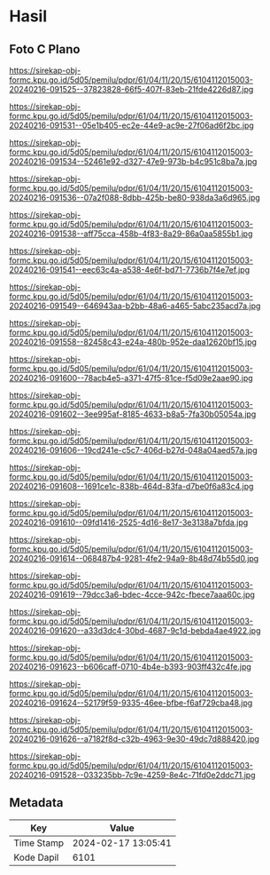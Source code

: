 # Hasil

## Foto C Plano

https://sirekap-obj-formc.kpu.go.id/5d05/pemilu/pdpr/61/04/11/20/15/6104112015003-20240216-091525--37823828-66f5-407f-83eb-21fde4226d87.jpg

https://sirekap-obj-formc.kpu.go.id/5d05/pemilu/pdpr/61/04/11/20/15/6104112015003-20240216-091531--05e1b405-ec2e-44e9-ac9e-27f06ad6f2bc.jpg

https://sirekap-obj-formc.kpu.go.id/5d05/pemilu/pdpr/61/04/11/20/15/6104112015003-20240216-091534--52461e92-d327-47e9-973b-b4c951c8ba7a.jpg

https://sirekap-obj-formc.kpu.go.id/5d05/pemilu/pdpr/61/04/11/20/15/6104112015003-20240216-091536--07a2f088-8dbb-425b-be80-938da3a6d965.jpg

https://sirekap-obj-formc.kpu.go.id/5d05/pemilu/pdpr/61/04/11/20/15/6104112015003-20240216-091538--aff75cca-458b-4f83-8a29-86a0aa5855b1.jpg

https://sirekap-obj-formc.kpu.go.id/5d05/pemilu/pdpr/61/04/11/20/15/6104112015003-20240216-091541--eec63c4a-a538-4e6f-bd71-7736b7f4e7ef.jpg

https://sirekap-obj-formc.kpu.go.id/5d05/pemilu/pdpr/61/04/11/20/15/6104112015003-20240216-091549--646943aa-b2bb-48a6-a465-5abc235acd7a.jpg

https://sirekap-obj-formc.kpu.go.id/5d05/pemilu/pdpr/61/04/11/20/15/6104112015003-20240216-091558--82458c43-e24a-480b-952e-daa12620bf15.jpg

https://sirekap-obj-formc.kpu.go.id/5d05/pemilu/pdpr/61/04/11/20/15/6104112015003-20240216-091600--78acb4e5-a371-47f5-81ce-f5d09e2aae90.jpg

https://sirekap-obj-formc.kpu.go.id/5d05/pemilu/pdpr/61/04/11/20/15/6104112015003-20240216-091602--3ee995af-8185-4633-b8a5-7fa30b05054a.jpg

https://sirekap-obj-formc.kpu.go.id/5d05/pemilu/pdpr/61/04/11/20/15/6104112015003-20240216-091606--19cd241e-c5c7-406d-b27d-048a04aed57a.jpg

https://sirekap-obj-formc.kpu.go.id/5d05/pemilu/pdpr/61/04/11/20/15/6104112015003-20240216-091608--1691ce1c-838b-464d-83fa-d7be0f6a83c4.jpg

https://sirekap-obj-formc.kpu.go.id/5d05/pemilu/pdpr/61/04/11/20/15/6104112015003-20240216-091610--09fd1416-2525-4d16-8e17-3e3138a7bfda.jpg

https://sirekap-obj-formc.kpu.go.id/5d05/pemilu/pdpr/61/04/11/20/15/6104112015003-20240216-091614--068487b4-9281-4fe2-94a9-8b48d74b55d0.jpg

https://sirekap-obj-formc.kpu.go.id/5d05/pemilu/pdpr/61/04/11/20/15/6104112015003-20240216-091619--79dcc3a6-bdec-4cce-942c-fbece7aaa60c.jpg

https://sirekap-obj-formc.kpu.go.id/5d05/pemilu/pdpr/61/04/11/20/15/6104112015003-20240216-091620--a33d3dc4-30bd-4687-9c1d-bebda4ae4922.jpg

https://sirekap-obj-formc.kpu.go.id/5d05/pemilu/pdpr/61/04/11/20/15/6104112015003-20240216-091623--b606caff-0710-4b4e-b393-903ff432c4fe.jpg

https://sirekap-obj-formc.kpu.go.id/5d05/pemilu/pdpr/61/04/11/20/15/6104112015003-20240216-091624--52179f59-9335-46ee-bfbe-f6af729cba48.jpg

https://sirekap-obj-formc.kpu.go.id/5d05/pemilu/pdpr/61/04/11/20/15/6104112015003-20240216-091626--a7182f8d-c32b-4963-9e30-49dc7d888420.jpg

https://sirekap-obj-formc.kpu.go.id/5d05/pemilu/pdpr/61/04/11/20/15/6104112015003-20240216-091528--033235bb-7c9e-4259-8e4c-71fd0e2ddc71.jpg


## Metadata

| Key        | Value               |
| ---------- | ------------------- |
| Time Stamp | 2024-02-17 13:05:41 |
| Kode Dapil | 6101                |




